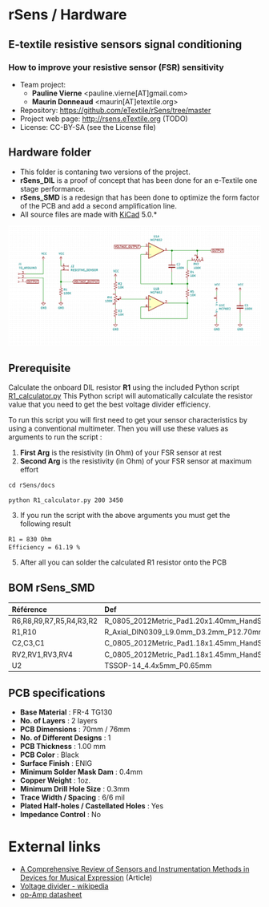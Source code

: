 # rSens / Hardware
## E-textile resistive sensors signal conditioning
### How to improve your resistive sensor (FSR) sensitivity

- Team project:
    - **Pauline Vierne** <pauline.vierne[AT]gmail.com>
    - **Maurin Donneaud** <maurin[AT]etextile.org>
- Repository: https://github.com/eTextile/rSens/tree/master
- Project web page: http://rsens.eTextile.org (TODO)
- License: CC-BY-SA (see the License file)

## Hardware folder
- This folder is contaning two versions of the project.
- **rSens_DIL** is a proof of concept that has been done for an e-Textile one stage performance.
- **rSens_SMD** is a redesign that has been done to optimize the form factor of the PCB and add a second amplification line.
- All source files are made with [KiCad](https://kicad.org/) 5.0.* 

![rSens_DIL_schematics](../Hardware_electronic/docs/rSens_DIL_schematics.png)

## Prerequisite
Calculate the onboard DIL resistor **R1** using the included Python script [R1_calculator.py](../docs/R1_calculator.py)
This Python script will automatically calculate the resistor value that you need to get the best voltage divider efficiency.

To run this script you will first need to get your sensor characteristics by using a conventional multimeter. Then you will use these values as arguments to run the script :

1. **First Arg** is the resistivity (in Ohm) of your FSR sensor at rest
2. **Second Arg** is the resistivity (in Ohm) of your FSR sensor at maximum effort

```
cd rSens/docs
```
```
python R1_calculator.py 200 3450
```

3. If you run the script with the above arguments you must get the following result

```
R1 = 830 Ohm
Efficiency = 61.19 %
```
5. After all you can solder the calculated R1 resistor onto the PCB

## BOM rSens_SMD
| Référence                | Def                                               | Quantity | Value        |
|:-------------------------|:--------------------------------------------------|----------|:-------------|
|  R6,R8,R9,R7,R5,R4,R3,R2 | R_0805_2012Metric_Pad1.20x1.40mm_HandSolder       |    8     |  10K	     |
|  R1,R10                  | R_Axial_DIN0309_L9.0mm_D3.2mm_P12.70mm_Horizontal |    2     |  USER_DEFINE |
|  C2,C3,C1                | C_0805_2012Metric_Pad1.18x1.45mm_HandSolder       |    3     |  100N	     |
|  RV2,RV1,RV3,RV4         | C_0805_2012Metric_Pad1.18x1.45mm_HandSolder       |    4     |  100K	     |
|  U2                      | TSSOP-14_4.4x5mm_P0.65mm                          |    1     |  MCP6244	 |

## PCB specifications
- **Base Material** : FR-4 TG130
- **No. of Layers** : 2 layers
- **PCB Dimensions** : 70mm / 76mm
- **No. of Different Designs** : 1
- **PCB Thickness** : 1.00 mm
- **PCB Color** : Black
- **Surface Finish** : ENIG
- **Minimum Solder Mask Dam** : 0.4mm
- **Copper Weight** : 1oz.
- **Minimum Drill Hole Size** : 0.3mm
- **Trace Width / Spacing** : 6/6 mil
- **Plated Half-holes / Castellated Holes** : Yes
- **Impedance Control** : No

# External links
- [A Comprehensive Review of Sensors and Instrumentation Methods in Devices for Musical Expression](../docs/A_Comprehensive_Review_of_Sensors_and_Instrumentat.pdf) (Article)
- [Voltage divider - wikipedia](https://en.wikipedia.org/wiki/Voltage_divider)
- [op-Amp datasheet](./Hardware_electronic/docs/datasheet_MCP6241.pdf)

